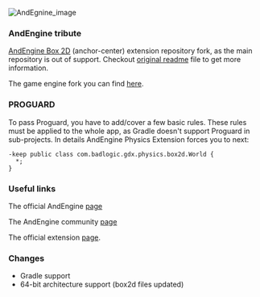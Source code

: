 ![AndEgnine_image](https://koenig-media.raywenderlich.com/uploads/2012/05/AndEngine.png)

### AndEngine tribute

[AndEngine Box 2D](https://github.com/nicolasgramlich/AndEnginePhysicsBox2DExtension/tree/GLES2-AnchorCenter/) (anchor-center) 
extension repository fork, as the main repository is out of support.
Checkout [original readme](https://github.com/nicolasgramlich/AndEnginePhysicsBox2DExtension/blob/GLES2/README.md)
file to get more information.

The game engine fork you can find [here](https://github.com/YaroslavHavrylovych/andengine).

### PROGUARD

To pass Proguard, you have to add/cover a few basic rules. These rules must be applied to the whole app, as Gradle doesn't support Proguard in sub-projects. In details AndEngine Physics Extension
forces you to next:

```
-keep public class com.badlogic.gdx.physics.box2d.World {                                                                         
  *;                                                                                                                              
}
```

### Useful links

The official AndEngine [page](http://www.andengine.org/)

The AndEngine community [page](http://andengine-community.com/)

The official extension 
[page](https://github.com/nicolasgramlich/AndEnginePhysicsBox2DExtension/tree/GLES2-AnchorCenter/).

### Changes

* Gradle support
* 64-bit architecture support (box2d files updated)
